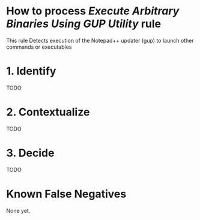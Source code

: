 # How to process *Execute Arbitrary Binaries Using GUP Utility* rule
This rule Detects execution of the Notepad++ updater (gup) to launch other commands or executables

# 1. Identify
TODO

# 2. Contextualize
TODO

# 3. Decide
TODO

# Known False Negatives
None yet.
